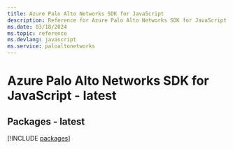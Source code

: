 ```yaml
---
title: Azure Palo Alto Networks SDK for JavaScript
description: Reference for Azure Palo Alto Networks SDK for JavaScript
ms.date: 03/18/2024
ms.topic: reference
ms.devlang: javascript
ms.service: paloaltonetworks
---
```

# Azure Palo Alto Networks SDK for JavaScript - latest
## Packages - latest
[!INCLUDE [packages](palo-alto-networks-index.md)]